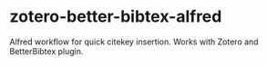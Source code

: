 # zotero-better-bibtex-alfred
Alfred workflow for quick citekey insertion. Works with Zotero and BetterBibtex plugin.
